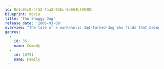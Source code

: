 ```yaml
---
id: 8e1c01c0-4f52-4aa2-936c-5e654bf0048b
blueprint: movie
title: 'The Shaggy Dog'
release_date: '2006-03-09'
overview: "The tale of a workaholic dad-turned-dog who finds that being man's best friend shows him the most important job - being a great dad."
genres:
  -
    id: 35
    name: Comedy
  -
    id: 10751
    name: Family
---
```


